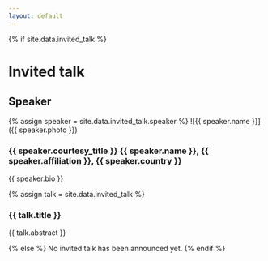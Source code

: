```yaml
---
layout: default
---
```


{% if site.data.invited_talk %}
# Invited talk

## Speaker

{% assign speaker = site.data.invited_talk.speaker %}
![{{ speaker.name }}]({{ speaker.photo }})

### {{ speaker.courtesy_title }} {{ speaker.name }}, {{ speaker.affiliation }}, {{ speaker.country }}

{{ speaker.bio }}

{% assign talk = site.data.invited_talk %}
### {{ talk.title }}

{{ talk.abstract }}

{% else %}
No invited talk has been announced yet.
{% endif %}
